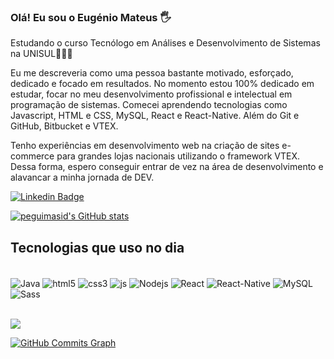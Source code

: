 
### Olá! Eu sou o Eugénio Mateus 🖐️

Estudando o curso Tecnólogo em Análises e Desenvolvimento de Sistemas na UNISUL🧑🏿‍🎓

Eu me descreveria como uma pessoa bastante motivado, esforçado, dedicado e focado em resultados. No momento estou 100% dedicado em estudar, focar no meu desenvolvimento profissional e intelectual em programação de sistemas. Comecei aprendendo tecnologias como Javascript, HTML e CSS, MySQL, React e React-Native. Além do Git e GitHub, Bitbucket e VTEX.

Tenho experiências em desenvolvimento web na criação de sites e-commerce para grandes lojas nacionais utilizando o framework VTEX. Dessa forma, espero conseguir entrar de vez na área de desenvolvimento e alavancar a minha jornada de DEV.


[![Linkedin Badge](https://img.shields.io/badge/-LinkedIn-blue?style=flat-square&logo=Linkedin&logoColor=white&link=https://https://www.linkedin.com/in/eug%C3%A9nio-mateus-5610ba223/)](https://www.linkedin.com/in/eug%C3%A9nio-mateus-5610ba223/)

<a href="http://www.github.com/peguimasid"><img src="https://github-readme-stats-peguimasid.vercel.app/api?username=EuGenio00&show_icons=true&hide=&count_private=true&title_color=3382ed&text_color=ffffff&icon_color=3382ed&bg_color=171717&hide_border=true&show_icons=true" alt="peguimasid's GitHub stats" /></a>

## Tecnologias que uso no dia 


<div style="display: inline_block"><br/>
<img align="center" alt="Java" src="https://img.shields.io/badge/Java-ED8B00?style=for-the-badge&logo=openjdk&logoColor=white" />
<img align="center" alt="html5" src="https://img.shields.io/badge/HTML5-E34F26?style=for-the-badge&logo=html5&logoColor=white" />
<img align="center" alt="css3" src="https://img.shields.io/badge/CSS3-1572B6?style=for-the-badge&logo=css3&logoColor=white" />
<img align="center" alt="js" src="https://img.shields.io/badge/JavaScript-F7DF1E?style=for-the-badge&logo=javascript&logoColor=black" />
<img align="center" alt="Nodejs" src="https://img.shields.io/badge/Node.js-43853D?style=for-the-badge&logo=node.js&logoColor=white" />
<img align="center" alt="React" src="https://img.shields.io/badge/React-20232A?style=for-the-badge&logo=react&logoColor=61DAFB" />
<img align="center" alt="React-Native" src="https://img.shields.io/badge/React_Native-20232A?style=for-the-badge&logo=react&logoColor=61DAFB" />
<img align="center" alt="MySQL" src="https://img.shields.io/badge/MySQL-00000F?style=for-the-badge&logo=mysql&logoColor=white" />
<img align="center" alt="Sass" src="https://img.shields.io/badge/Sass-CC6699?style=for-the-badge&logo=sass&logoColor=white" />
  
</div><br/>


<a href="http://www.github.com/EuGenio00"><img src="https://github-readme-streak-stats.herokuapp.com/?user=EuGenio00&stroke=ffffff&background=171717&ring=3382ed&fire=3382ed&currStreakNum=ffffff&currStreakLabel=3382ed&sideNums=ffffff&sideLabels=ffffff&dates=ffffff&hide_border=true" /></a>

<a href="http://www.github.com/peguimasid"><img src="https://activity-graph.herokuapp.com/graph?username=EuGenio00&bg_color=171717&color=ffffff&line=3382ed&point=ffffff&area_color=171717&area=true&hide_border=true&custom_title=GitHub%20Commits%20Graph" alt="GitHub Commits Graph" /></a>

